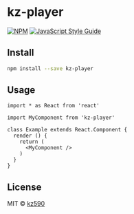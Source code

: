 # kz-player

> 

[![NPM](https://img.shields.io/npm/v/kz-player.svg)](https://www.npmjs.com/package/kz-player) [![JavaScript Style Guide](https://img.shields.io/badge/code_style-standard-brightgreen.svg)](https://standardjs.com)

## Install

```bash
npm install --save kz-player
```

## Usage

```tsx
import * as React from 'react'

import MyComponent from 'kz-player'

class Example extends React.Component {
  render () {
    return (
      <MyComponent />
    )
  }
}
```

## License

MIT © [kz590](https://github.com/kz590)
